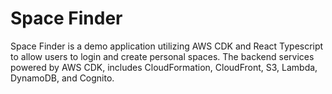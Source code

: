 # Space Finder

Space Finder is a demo application utilizing AWS CDK and React Typescript to allow users to login and create personal spaces. The backend services powered by AWS CDK, includes CloudFormation, CloudFront, S3, Lambda, DynamoDB, and Cognito.
